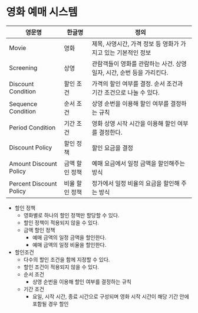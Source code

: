 # 영화 예매 시스템

| 영문명                     | 한글명      | 정의                                       |
|-------------------------|----------|------------------------------------------|
| Movie                   | 영화       | 제목, 사영시간, 가격 정보 등 영화가 가지고 있는 기본적인 정보     |
| Screening               | 상영       | 관람객들이 영화를 관람하는 사건. 상영일자, 시간, 순번 등을 가리킨다. |
| Discount Condition      | 할인 조건    | 가격의 할인 여부를 결정. 순서 조건과 기간 조건으로 나눌 수 있다.   |
| Sequence Condition      | 순서 조건    | 상영 순번을 이용해 할인 여부를 결정하는 규칙                |
| Period Condition        | 기간 조건    | 영화 상영 시작 시간을 이용해 할인 여부를 결정한다.            |
| Discount Policy         | 할인 정책    | 할인 요금을 결정                                |
| Amount Discount Policy  | 금액 할인 정책 | 예매 요금에서 일정 금액을 할인해주는 방식                  |
| Percent Discount Policy | 비율 할인 정책 | 정가에서 일정 비율의 요금을 할인해 주는 방식                |


- 할인 정책
  - 영화별로 하나의 할인 정책만 할당할 수 있다.
  - 할인 정책이 적용되지 않을 수 있다.
  - 금액 할인 정책
    - 예매 금액의 일정 금액을 할인한다.
    - 예매 금액의 일정 비율을 할인한다.
- 할인조건
  - 다수의 할인 조건을 함께 지정할 수 있다.
  - 할인 조건이 적용되지 않을 수 있다.
  - 순서 조건
    - 상영 순번을 이용해 할인 여부를 결정하는 규칙
  - 기간 조건
    - 요일, 시작 시간, 종료 시간으로 구성되며 영화 시작 시간이 해당 기간 안에 포함될 경우 할인
